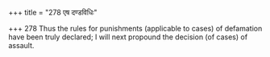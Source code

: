 +++
title = "278 एष दण्डविधिः"

+++
278	Thus the rules for punishments (applicable to cases) of defamation have been truly declared; I will next propound the decision (of cases) of assault.